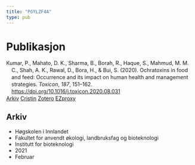 ```yaml
---
title: "PGYLZF4A"
type: pub
---
```

<h1>Publikasjon</h1>
<article id="csl-bib-container-PGYLZF4A" class="csl-bib-container">
  <div class="csl-bib-body" style="line-height: 1.35; padding-left: 1em; text-indent:-1em;">
  <div class="csl-entry">Kumar, P., Mahato, D. K., Sharma, B., Borah, R., Haque, S., Mahmud, M. M. C., Shah, A. K., Rawal, D., Bora, H., &amp; Bui, S. (2020). Ochratoxins in food and feed: Occurrence and its impact on human health and management strategies. <i>Toxicon</i>, <i>187</i>, 151&#x2013;162. <a href="https://doi.org/10.1016/j.toxicon.2020.08.031">https://doi.org/10.1016/j.toxicon.2020.08.031</a></div>
</div>
  <div class="csl-bib-buttons">
    <a href="#taxonomy-article-PGYLZF4A" class="csl-bib-button">Arkiv</a>
    <a href alt="Cristin URL" class="csl-bib-button">Cristin</a>
    <a href alt="Zotero URL" class="csl-bib-button">Zotero</a>
    <a href="http://ezproxy.inn.no/login?url=https://doi.org/10.1016/j.toxicon.2020.08.031" class="csl-bib-button">EZproxy</a>
  </div>
  <div id="csl-bib-meta-container-PGYLZF4A"></div>
</article>
<div id="csl-bib-meta-PGYLZF4A" class="csl-bib-meta">
  <article id="taxonomy-article-PGYLZF4A" class="taxonomy-article">
    <h1>Arkiv</h1>
    <ul>
      <li>Høgskolen i Innlandet</li>
      <li>Fakultet for anvendt økologi, landbruksfag og bioteknologi</li>
      <li>Institutt for bioteknologi</li>
      <li>2021</li>
      <li>Februar</li>
    </ul>
  </article>
</div>
